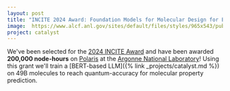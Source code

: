 ```yaml
---
layout: post
title: "INCITE 2024 Award: Foundation Models for Molecular Design for Energy Storage and Conversion"
image:  https://www.alcf.anl.gov/sites/default/files/styles/965x543/public/2022-07/33181D_086_ALCF%20Polaris%20Crop.jpg?itok=HVAHsZtt
project: catalyst
---
```


We've been selected for the [2024 INCITE Award](https://www.alcf.anl.gov/science/incite-allocation-program) and have been awarded **200,000 node-hours** on [Polaris](https://www.alcf.anl.gov/polaris) at the [Argonne National Laboratory](https://www.alcf.anl.gov)!
Using this grant we'll train a [BERT-based LLM]({% link _projects/catalyst.md %}) on 49B molecules to reach quantum-accuracy for molecular property prediction.
